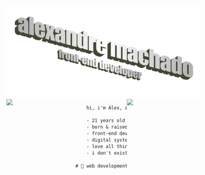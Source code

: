 <img src="title.png" alt="Imagem de apresentação do Alexandre Machado - Desenvolvedor front-end" width="1200">

<img src="https://media4.giphy.com/media/3o6fJ5z2bgCLBshZUA/giphy.gif?cid=ecf05e47a7egtppt2wmudbnlehnl9id7zakwbn53jg2w246r&rid=giphy.gif" align="left" width="180"/>

<img src="https://i.pinimg.com/originals/8f/f4/f3/8ff4f30b9e621b8879cf6eb0f6f4d519.gif" align="right" width="190"/>

```diff
    hi, i'm Alex, a front-end developer from Brazil.

    - 21 years old
    - born & raised (& working & living) in Fortaleza
    - front-end developer & web designer @ Statix
    - digital systems & media bachelor @ Federal University of Ceará
    - love all things pixel & retro
    - i don't exist outside internet

# 📖 web development, ux/ui design, functional, pwa

```
